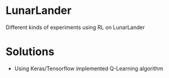 # LunarLander
Different kinds of experiments using RL on LunarLander 

# Solutions 
- Using Keras/Tensorflow implemented Q-Learning algorithm  
